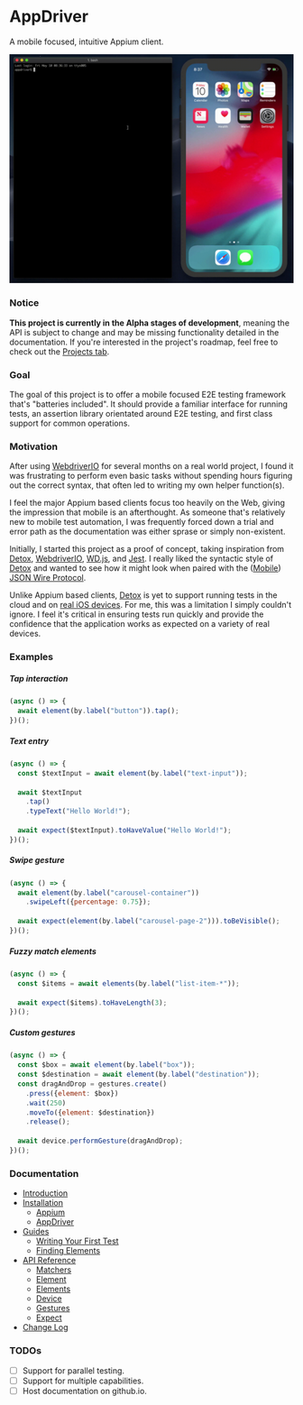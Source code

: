 # AppDriver

A mobile focused, intuitive Appium client.

<img src="https://github.com/lewie9021/appdriver/blob/master/docs/assets/demo.gif">

### Notice

**This project is currently in the Alpha stages of development**, meaning the API is subject to change and may be missing functionality detailed in the documentation. If you're interested in the project's roadmap, feel free to check out the [Projects tab](https://github.com/lewie9021/appdriver/projects).

### Goal

The goal of this project is to offer a mobile focused E2E testing framework that's "batteries included". It should provide a familiar interface for running tests, an assertion library orientated around E2E testing, and first class support for common operations.

### Motivation

After using [WebdriverIO](https://github.com/webdriverio/webdriverio) for several months on a real world project, I found it was frustrating to perform even basic tasks without spending hours figuring out the correct syntax, that often led to writing my own helper function(s).

I feel the major Appium based clients focus too heavily on the Web, giving the impression that mobile is an afterthought. As someone that's relatively new to mobile test automation, I was frequently forced down a trial and error path as the documentation was either sprase or simply non-existent.

Initially, I started this project as a proof of concept, taking inspiration from [Detox](https://github.com/wix/Detox), [WebdriverIO](https://github.com/webdriverio/webdriverio), [WD.js](https://github.com/admc/wd), and [Jest](https://github.com/facebook/jest). I really liked the syntactic style of [Detox](https://github.com/wix/Detox) and wanted to see how it might look when paired with the ([Mobile](https://github.com/SeleniumHQ/mobile-spec/blob/master/spec-draft.md)) [JSON Wire Protocol](https://w3c.github.io/webdriver/).

Unlike Appium based clients, [Detox](https://github.com/wix/Detox) is yet to support running tests in the cloud and on [real iOS devices](https://github.com/wix/detox/issues/95). For me, this was a limitation I simply couldn't ignore. I feel it's critical in ensuring tests run quickly and provide the confidence that the application works as expected on a variety of real devices.

### Examples

##### Tap interaction

```javascript
(async () => {
  await element(by.label("button")).tap();
})();
```

##### Text entry

```javascript
(async () => {
  const $textInput = await element(by.label("text-input"));
  
  await $textInput
    .tap()
    .typeText("Hello World!");
  
  await expect($textInput).toHaveValue("Hello World!");
})();
```

##### Swipe gesture

```javascript
(async () => {
  await element(by.label("carousel-container"))
    .swipeLeft({percentage: 0.75});
  
  await expect(element(by.label("carousel-page-2"))).toBeVisible();
})();
```

##### Fuzzy match elements

```javascript
(async () => {
  const $items = await elements(by.label("list-item-*"));
  
  await expect($items).toHaveLength(3);
})();
```

##### Custom gestures

```javascript
(async () => {
  const $box = await element(by.label("box"));
  const $destination = await element(by.label("destination"));
  const dragAndDrop = gestures.create()
    .press({element: $box})
    .wait(250)
    .moveTo({element: $destination})
    .release();
  
  await device.performGesture(dragAndDrop);
})();
```

### Documentation

- [Introduction](./docs)
- [Installation](./docs/installation)
  - [Appium](./docs/installation/installing-appium.md)
  - [AppDriver](./docs/installation/installing-appdriver.md)
- [Guides](docs/installation)
  - [Writing Your First Test](docs/guides/writing-your-first-test.md)
  - [Finding Elements](docs/guides/finding-elements.md)
- [API Reference](./docs/api)
  - [Matchers](./docs/api/matchers.md)
  - [Element](./docs/api/element.md)
  - [Elements](./docs/api/elements.md)
  - [Device](./docs/api/device.md)
  - [Gestures](./docs/api/gestures.md)
  - [Expect](./docs/api/expect.md)
- [Change Log](./CHANGELOG.md)

### TODOs

- [ ] Support for parallel testing.
- [ ] Support for multiple capabilities.
- [ ] Host documentation on github.io.
